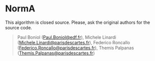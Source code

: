 # NormA

This algorithm is closed source. Please, ask the original authors for the source code.

 > Paul Boniol (Paul.Boniol@edf.fr), Michele Linardi (Michele.Linardi@parisdescartes.fr), Federico Roncallo (Federico.Roncallo@parisdescartes.fr), Themis Palpanas (Themis.Palpanas@parisdescartes.fr)
